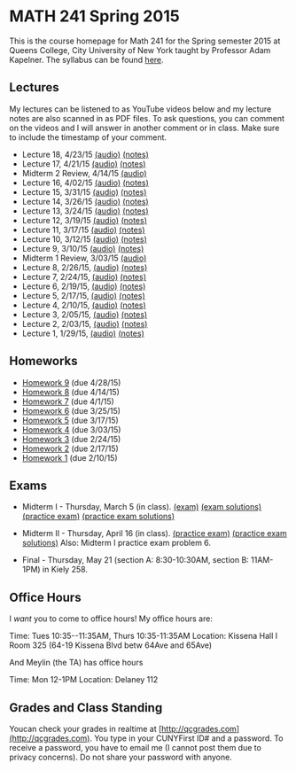 # MATH 241 Spring 2015

This is the course homepage for Math 241 for the Spring semester 2015 at Queens College, City University of New York taught by Professor Adam Kapelner. The syllabus can be found [here](https://raw.githubusercontent.com/kapelner/QC_Math_241_Spring_2015/master/syllabus/syllabus.pdf).

## Lectures

My lectures can be listened to as YouTube videos below and my lecture notes are also scanned in as PDF files. To ask questions, you can comment on the videos and I will answer in another comment or in class. Make sure to include the timestamp of your comment.

* Lecture 18, 4/23/15 [(audio)](http://youtu.be/Vgjd9R8geYA) [(notes)](https://github.com/kapelner/QC_Math_241_Spring_2015/blob/master/lectures/lec_18_Apr_23_2015.pdf?raw=true)
* Lecture 17, 4/21/15 [(audio)](http://youtu.be/IU22M9fhK68) [(notes)](https://github.com/kapelner/QC_Math_241_Spring_2015/blob/master/lectures/lec_17_Apr_21_2015.pdf?raw=true)
* Midterm 2 Review, 4/14/15 [(audio)](http://youtu.be/62Uj1zer8yk)
* Lecture 16, 4/02/15 [(audio)](http://youtu.be/s68hf7nAR7E) [(notes)](https://github.com/kapelner/QC_Math_241_Spring_2015/blob/master/lectures/lec_16_Apr_02_2015.pdf?raw=true)
* Lecture 15, 3/31/15 [(audio)](http://youtu.be/W4Pv-_9jzV0) [(notes)](https://github.com/kapelner/QC_Math_241_Spring_2015/blob/master/lectures/lec_15_Mar_31_2015.pdf?raw=true)
* Lecture 14, 3/26/15 [(audio)](http://youtu.be/i2dOEb5ewvg) [(notes)](https://github.com/kapelner/QC_Math_241_Spring_2015/blob/master/lectures/lec_14_Mar_26_2015.pdf?raw=true)
* Lecture 13, 3/24/15 [(audio)](http://youtu.be/ntBY2cjUCwQ) [(notes)](https://github.com/kapelner/QC_Math_241_Spring_2015/blob/master/lectures/lec_13_Mar_24_2015.pdf?raw=true)
* Lecture 12, 3/19/15 [(audio)](http://youtu.be/pJMIam8nGB4) [(notes)](https://github.com/kapelner/QC_Math_241_Spring_2015/blob/master/lectures/lec_12_Mar_19_2015.pdf?raw=true)
* Lecture 11, 3/17/15 [(audio)](http://youtu.be/r5g9oHFPERs) [(notes)](https://github.com/kapelner/QC_Math_241_Spring_2015/blob/master/lectures/lec_11_Mar_17_2015.pdf?raw=true)
* Lecture 10, 3/12/15 [(audio)](http://youtu.be/lQ-Hu79uYfg) [(notes)](https://github.com/kapelner/QC_Math_241_Spring_2015/blob/master/lectures/lec_10_Mar_12_2015.pdf?raw=true)
* Lecture 9, 3/10/15 [(audio)](http://youtu.be/CA7eZ6IexO8) [(notes)](https://github.com/kapelner/QC_Math_241_Spring_2015/blob/master/lectures/lec_09_Mar_10_2015.pdf?raw=true)
* Midterm 1 Review, 3/03/15 [(audio)](http://youtu.be/PiTM80JE0v0)
* Lecture 8, 2/26/15, [(audio)](http://youtu.be/8iIByzWeYNw) [(notes)](https://github.com/kapelner/QC_Math_241_Spring_2015/blob/master/lectures/lec_08_Feb_26_2015.pdf?raw=true)
* Lecture 7, 2/24/15, [(audio)](http://youtu.be/DGnbDUOb5SA) [(notes)](https://github.com/kapelner/QC_Math_241_Spring_2015/blob/master/lectures/lec_07_Feb_24_2015.pdf?raw=true)
* Lecture 6, 2/19/15, [(audio)](http://youtu.be/WIIh_oh29H8) [(notes)](https://github.com/kapelner/QC_Math_241_Spring_2015/blob/master/lectures/lec_06_Feb_19_2015.pdf?raw=true)
* Lecture 5, 2/17/15, [(audio)](http://youtu.be/-n3vNvyvuVA) [(notes)](https://github.com/kapelner/QC_Math_241_Spring_2015/blob/master/lectures/lec_05_Feb_17_2015.pdf?raw=true)
* Lecture 4, 2/10/15, [(audio)](http://youtu.be/jLHoEFW0EaU) [(notes)](https://github.com/kapelner/QC_Math_241_Spring_2015/blob/master/lectures/lec_04_Feb_10_2015.pdf?raw=true)
* Lecture 3, 2/05/15, [(audio)](http://youtu.be/TbB1aMJuwl0) [(notes)](https://github.com/kapelner/QC_Math_241_Spring_2015/blob/master/lectures/lec_03_Feb_05_2015.pdf?raw=true)
* Lecture 2, 2/03/15, [(audio)](http://youtu.be/iUYQyE__H6o) [(notes)](https://github.com/kapelner/QC_Math_241_Spring_2015/blob/master/lectures/lec_02_Feb_03_2015.pdf?raw=true)
* Lecture 1, 1/29/15, [(audio)](http://youtu.be/No2gGyNQPPc) [(notes)](https://github.com/kapelner/QC_Math_241_Spring_2015/blob/master/lectures/lec_01_Jan_29_2015.pdf?raw=true)

## Homeworks

* [Homework 9](https://github.com/kapelner/QC_Math_241_Spring_2015/blob/master/homeworks/hw09/hw09.pdf?raw=true) (due 4/28/15)
* [Homework 8](https://github.com/kapelner/QC_Math_241_Spring_2015/blob/master/homeworks/hw08/hw08.pdf?raw=true) (due 4/14/15)
* [Homework 7](https://github.com/kapelner/QC_Math_241_Spring_2015/blob/master/homeworks/hw07/hw07.pdf?raw=true) (due 4/1/15)
* [Homework 6](https://github.com/kapelner/QC_Math_241_Spring_2015/blob/master/homeworks/hw06/hw06.pdf?raw=true) (due 3/25/15)
* [Homework 5](https://github.com/kapelner/QC_Math_241_Spring_2015/blob/master/homeworks/hw05/hw05.pdf?raw=true) (due 3/17/15)
* [Homework 4](https://github.com/kapelner/QC_Math_241_Spring_2015/blob/master/homeworks/hw04/hw04.pdf?raw=true) (due 3/03/15)
* [Homework 3](https://github.com/kapelner/QC_Math_241_Spring_2015/blob/master/homeworks/hw03/hw03.pdf?raw=true) (due 2/24/15)
* [Homework 2](https://github.com/kapelner/QC_Math_241_Spring_2015/blob/master/homeworks/hw02/hw02.pdf?raw=true) (due 2/17/15)
* [Homework 1](https://github.com/kapelner/QC_Math_241_Spring_2015/blob/master/homeworks/hw01/hw01.pdf?raw=true) (due 2/10/15)


## Exams

* Midterm I - Thursday, March 5 (in class). [(exam)](https://github.com/kapelner/QC_Math_241_Spring_2015/blob/master/exams/midterm1/midterm1.pdf?raw=true) [(exam solutions)](https://github.com/kapelner/QC_Math_241_Spring_2015/blob/master/exams/midterm1/midterm1_solutions.pdf?raw=true) [(practice exam)](https://github.com/kapelner/QC_Math_241_Fall_2014_15/blob/master/exams/midterm1/midterm1.pdf?raw=true) [(practice exam solutions)](https://github.com/kapelner/QC_Math_241_Fall_2014_15/blob/master/exams/midterm1/midterm1_solutions.pdf?raw=true)

* Midterm II - Thursday, April 16 (in class).  [(practice exam)](https://github.com/kapelner/QC_Math_241_Fall_2014_15/blob/master/exams/midterm2/midterm2.pdf?raw=true) [(practice exam solutions)](https://github.com/kapelner/QC_Math_241_Fall_2014_15/blob/master/exams/midterm2/midterm2_solutions.pdf?raw=true) Also: Midterm I practice exam problem 6.

* Final - Thursday, May 21 (section A: 8:30-10:30AM, section B: 11AM-1PM) in Kiely 258.

## Office Hours

I *want* you to come to office hours! My office hours are:

Time: Tues 10:35--11:35AM, Thurs 10:35-11:35AM
Location: Kissena Hall I Room 325 (64-19 Kissena Blvd betw 64Ave and 65Ave)

And Meylin (the TA) has office hours

Time: Mon 12-1PM
Location: Delaney 112

## Grades and Class Standing

Youcan check your grades in realtime at [http://qcgrades.com](http://qcgrades.com). You type in your CUNYFirst ID# and a password. To receive a password, you have to email me (I cannot post them due to privacy concerns). Do not share your password with anyone.
